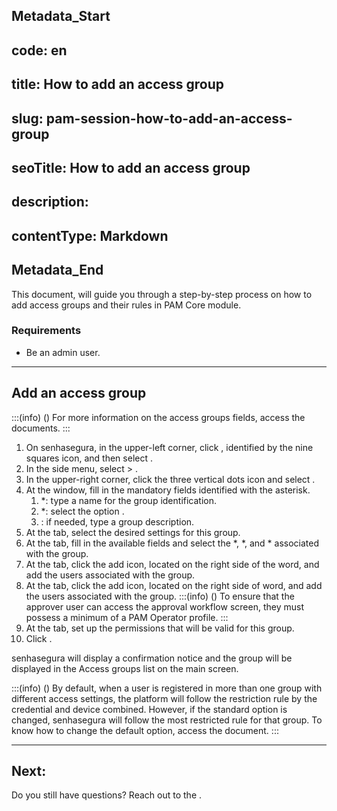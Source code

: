 ## Metadata_Start 
## code: en
## title: How to add an access group 
## slug: pam-session-how-to-add-an-access-group 
## seoTitle: How to add an access group 
## description:  
## contentType: Markdown 
## Metadata_End
This document, will guide you through a step-by-step process on how to add access groups and their rules in PAM Core module.

### Requirements

* Be an admin user.
---
## Add an access group
:::(info) ()
For more information on the access groups fields, access the  documents.
:::

1. On senhasegura, in the upper-left corner, click , identified by the nine squares icon, and then select .
2. In the side menu, select  >  .
3. In the upper-right corner, click the three vertical dots icon and select .
4. At the  window, fill in the mandatory fields identified with the asterisk.
    1. *: type a name for the group identification.
    2. *: select the option .
    3. : if needed, type a group description.
5. At the  tab, select the desired settings for this group.
6. At the  tab, fill in the available fields and select the *, *, and * associated with the group.
7. At the  tab, click the add icon, located on the right side of the  word, and add the users associated with the group.
8. At the  tab, click the add icon, located on the right side of  word, and add the users associated with the group.
    :::(info) ()
    To ensure that the approver user can access the approval workflow screen, they must possess a minimum of a PAM Operator profile.
    :::
9. At the  tab, set up the permissions that will be valid for this group.
10. Click .

senhasegura will display a confirmation notice and the group will be displayed in the Access groups list on the main screen.

:::(info) ()
By default, when a user is registered in more than one group with different access settings, the platform will follow the restriction rule by the credential and device combined. However, if the standard option is changed, senhasegura will follow the most restricted rule for that group. To know how to change the default option, access the document.
:::

---
## Next:



Do you still have questions? Reach out to the .